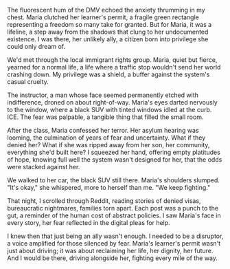 The fluorescent hum of the DMV echoed the anxiety thrumming in my chest. Maria clutched her learner's permit, a fragile green rectangle representing a freedom so many take for granted. But for Maria, it was a lifeline, a step away from the shadows that clung to her undocumented existence. I was there, her unlikely ally, a citizen born into privilege she could only dream of.

We'd met through the local immigrant rights group. Maria, quiet but fierce, yearned for a normal life, a life where a traffic stop wouldn't send her world crashing down. My privilege was a shield, a buffer against the system's casual cruelty.

The instructor, a man whose face seemed permanently etched with indifference, droned on about right-of-way. Maria's eyes darted nervously to the window, where a black SUV with tinted windows idled at the curb. ICE. The fear was palpable, a tangible thing that filled the small room.

After the class, Maria confessed her terror. Her asylum hearing was looming, the culmination of years of fear and uncertainty. What if they denied her? What if she was ripped away from her son, her community, everything she'd built here? I squeezed her hand, offering empty platitudes of hope, knowing full well the system wasn't designed for her, that the odds were stacked against her.

We walked to her car, the black SUV still there. Maria's shoulders slumped. "It's okay," she whispered, more to herself than me. "We keep fighting."

That night, I scrolled through Reddit, reading stories of denied visas, bureaucratic nightmares, families torn apart. Each post was a punch to the gut, a reminder of the human cost of abstract policies. I saw Maria's face in every story, her fear reflected in the digital pleas for help.

I knew then that just being an ally wasn't enough. I needed to be a disruptor, a voice amplified for those silenced by fear. Maria's learner's permit wasn't just about driving; it was about reclaiming her life, her dignity, her future. And I would be there, driving alongside her, fighting every mile of the way.